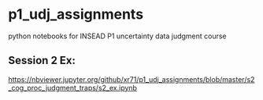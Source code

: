 # p1_udj_assignments
python notebooks for INSEAD P1 uncertainty data judgment course 

## Session 2 Ex:  
https://nbviewer.jupyter.org/github/xr71/p1_udj_assignments/blob/master/s2_cog_proc_judgment_traps/s2_ex.ipynb
